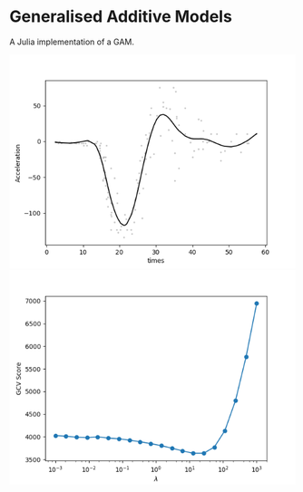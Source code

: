 # Generalised Additive Models

A Julia implementation of a GAM.

![GAM](motorcycle.png)
![GCV](gcv.png)
